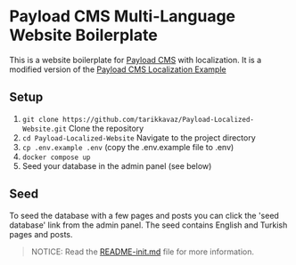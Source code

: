 # Payload CMS Multi-Language Website Boilerplate

This is a website boilerplate for [Payload CMS](https://payloadcms.com/) with localization.
It is a modified version of the [Payload CMS Localization Example](https://github.com/payloadcms/payload/tree/main/examples/localization)


## Setup

1. `git clone https://github.com/tarikkavaz/Payload-Localized-Website.git` Clone the repository
2. `cd Payload-Localized-Website` Navigate to the project directory
3. `cp .env.example .env` (copy the .env.example file to .env) 
4. `docker compose up`
5. Seed your database in the admin panel (see below)

## Seed

To seed the database with a few pages and posts you can click the 'seed database' link from the admin panel.
The seed contains English and Turkish pages and posts. 

> NOTICE: Read the [README-init.md](README-init.md) file for more information.
